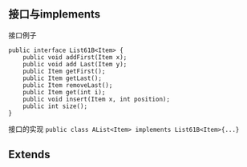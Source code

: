 ## 接口与implements
接口例子
```
public interface List61B<Item> {
    public void addFirst(Item x);
    public void add Last(Item y);
    public Item getFirst();
    public Item getLast();
    public Item removeLast();
    public Item get(int i);
    public void insert(Item x, int position);
    public int size();
}
```
接口的实现
`public class AList<Item> implements List61B<Item>{...}`
## Extends
